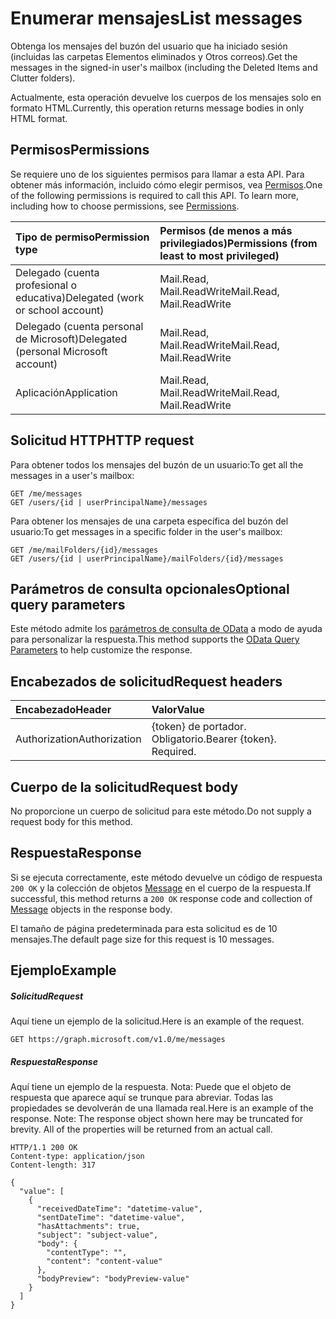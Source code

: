 # <a name="list-messages"></a><span data-ttu-id="899e0-101">Enumerar mensajes</span><span class="sxs-lookup"><span data-stu-id="899e0-101">List messages</span></span>

<span data-ttu-id="899e0-102">Obtenga los mensajes del buzón del usuario que ha iniciado sesión (incluidas las carpetas Elementos eliminados y Otros correos).</span><span class="sxs-lookup"><span data-stu-id="899e0-102">Get the messages in the signed-in user's mailbox (including the Deleted Items and Clutter folders).</span></span>

<span data-ttu-id="899e0-103">Actualmente, esta operación devuelve los cuerpos de los mensajes solo en formato HTML.</span><span class="sxs-lookup"><span data-stu-id="899e0-103">Currently, this operation returns message bodies in only HTML format.</span></span>

## <a name="permissions"></a><span data-ttu-id="899e0-104">Permisos</span><span class="sxs-lookup"><span data-stu-id="899e0-104">Permissions</span></span>
<span data-ttu-id="899e0-p101">Se requiere uno de los siguientes permisos para llamar a esta API. Para obtener más información, incluido cómo elegir permisos, vea [Permisos](../../../concepts/permissions_reference.md).</span><span class="sxs-lookup"><span data-stu-id="899e0-p101">One of the following permissions is required to call this API. To learn more, including how to choose permissions, see [Permissions](../../../concepts/permissions_reference.md).</span></span>

|<span data-ttu-id="899e0-107">Tipo de permiso</span><span class="sxs-lookup"><span data-stu-id="899e0-107">Permission type</span></span>      | <span data-ttu-id="899e0-108">Permisos (de menos a más privilegiados)</span><span class="sxs-lookup"><span data-stu-id="899e0-108">Permissions (from least to most privileged)</span></span>              |
|:--------------------|:---------------------------------------------------------|
|<span data-ttu-id="899e0-109">Delegado (cuenta profesional o educativa)</span><span class="sxs-lookup"><span data-stu-id="899e0-109">Delegated (work or school account)</span></span> | <span data-ttu-id="899e0-110">Mail.Read, Mail.ReadWrite</span><span class="sxs-lookup"><span data-stu-id="899e0-110">Mail.Read, Mail.ReadWrite</span></span>    |
|<span data-ttu-id="899e0-111">Delegado (cuenta personal de Microsoft)</span><span class="sxs-lookup"><span data-stu-id="899e0-111">Delegated (personal Microsoft account)</span></span> | <span data-ttu-id="899e0-112">Mail.Read, Mail.ReadWrite</span><span class="sxs-lookup"><span data-stu-id="899e0-112">Mail.Read, Mail.ReadWrite</span></span>    |
|<span data-ttu-id="899e0-113">Aplicación</span><span class="sxs-lookup"><span data-stu-id="899e0-113">Application</span></span> | <span data-ttu-id="899e0-114">Mail.Read, Mail.ReadWrite</span><span class="sxs-lookup"><span data-stu-id="899e0-114">Mail.Read, Mail.ReadWrite</span></span> |

## <a name="http-request"></a><span data-ttu-id="899e0-115">Solicitud HTTP</span><span class="sxs-lookup"><span data-stu-id="899e0-115">HTTP request</span></span>

<span data-ttu-id="899e0-116">Para obtener todos los mensajes del buzón de un usuario:</span><span class="sxs-lookup"><span data-stu-id="899e0-116">To get all the messages in a user's mailbox:</span></span>

<!-- { "blockType": "ignored" } -->
```http
GET /me/messages
GET /users/{id | userPrincipalName}/messages
```

<span data-ttu-id="899e0-117">Para obtener los mensajes de una carpeta específica del buzón del usuario:</span><span class="sxs-lookup"><span data-stu-id="899e0-117">To get messages in a specific folder in the user's mailbox:</span></span>

<!-- { "blockType": "ignored" } -->
```http
GET /me/mailFolders/{id}/messages
GET /users/{id | userPrincipalName}/mailFolders/{id}/messages
```

## <a name="optional-query-parameters"></a><span data-ttu-id="899e0-118">Parámetros de consulta opcionales</span><span class="sxs-lookup"><span data-stu-id="899e0-118">Optional query parameters</span></span>
<span data-ttu-id="899e0-119">Este método admite los [parámetros de consulta de OData](http://developer.microsoft.com/en-us/graph/docs/overview/query_parameters) a modo de ayuda para personalizar la respuesta.</span><span class="sxs-lookup"><span data-stu-id="899e0-119">This method supports the [OData Query Parameters](http://developer.microsoft.com/en-us/graph/docs/overview/query_parameters) to help customize the response.</span></span>
## <a name="request-headers"></a><span data-ttu-id="899e0-120">Encabezados de solicitud</span><span class="sxs-lookup"><span data-stu-id="899e0-120">Request headers</span></span>
| <span data-ttu-id="899e0-121">Encabezado</span><span class="sxs-lookup"><span data-stu-id="899e0-121">Header</span></span>       | <span data-ttu-id="899e0-122">Valor</span><span class="sxs-lookup"><span data-stu-id="899e0-122">Value</span></span> |
|:---------------|:--------|
| <span data-ttu-id="899e0-123">Authorization</span><span class="sxs-lookup"><span data-stu-id="899e0-123">Authorization</span></span>  | <span data-ttu-id="899e0-p102">{token} de portador. Obligatorio.</span><span class="sxs-lookup"><span data-stu-id="899e0-p102">Bearer {token}. Required.</span></span>  |

## <a name="request-body"></a><span data-ttu-id="899e0-126">Cuerpo de la solicitud</span><span class="sxs-lookup"><span data-stu-id="899e0-126">Request body</span></span>
<span data-ttu-id="899e0-127">No proporcione un cuerpo de solicitud para este método.</span><span class="sxs-lookup"><span data-stu-id="899e0-127">Do not supply a request body for this method.</span></span>

## <a name="response"></a><span data-ttu-id="899e0-128">Respuesta</span><span class="sxs-lookup"><span data-stu-id="899e0-128">Response</span></span>

<span data-ttu-id="899e0-129">Si se ejecuta correctamente, este método devuelve un código de respuesta `200 OK` y la colección de objetos [Message](../resources/message.md) en el cuerpo de la respuesta.</span><span class="sxs-lookup"><span data-stu-id="899e0-129">If successful, this method returns a `200 OK` response code and collection of [Message](../resources/message.md) objects in the response body.</span></span>

<span data-ttu-id="899e0-130">El tamaño de página predeterminada para esta solicitud es de 10 mensajes.</span><span class="sxs-lookup"><span data-stu-id="899e0-130">The default page size for this request is 10 messages.</span></span>

## <a name="example"></a><span data-ttu-id="899e0-131">Ejemplo</span><span class="sxs-lookup"><span data-stu-id="899e0-131">Example</span></span>
##### <a name="request"></a><span data-ttu-id="899e0-132">Solicitud</span><span class="sxs-lookup"><span data-stu-id="899e0-132">Request</span></span>
<span data-ttu-id="899e0-133">Aquí tiene un ejemplo de la solicitud.</span><span class="sxs-lookup"><span data-stu-id="899e0-133">Here is an example of the request.</span></span>
<!-- {
  "blockType": "request",
  "name": "get_messages"
}-->
```http
GET https://graph.microsoft.com/v1.0/me/messages
```
##### <a name="response"></a><span data-ttu-id="899e0-134">Respuesta</span><span class="sxs-lookup"><span data-stu-id="899e0-134">Response</span></span>
<span data-ttu-id="899e0-p103">Aquí tiene un ejemplo de la respuesta. Nota: Puede que el objeto de respuesta que aparece aquí se trunque para abreviar. Todas las propiedades se devolverán de una llamada real.</span><span class="sxs-lookup"><span data-stu-id="899e0-p103">Here is an example of the response. Note: The response object shown here may be truncated for brevity. All of the properties will be returned from an actual call.</span></span>
<!-- {
  "blockType": "response",
  "truncated": true,
  "@odata.type": "microsoft.graph.message",
  "isCollection": true
} -->
```http
HTTP/1.1 200 OK
Content-type: application/json
Content-length: 317

{
  "value": [
    {
      "receivedDateTime": "datetime-value",
      "sentDateTime": "datetime-value",
      "hasAttachments": true,
      "subject": "subject-value",
      "body": {
        "contentType": "",
        "content": "content-value"
      },
      "bodyPreview": "bodyPreview-value"
    }
  ]
}
```

<!-- uuid: 8fcb5dbc-d5aa-4681-8e31-b001d5168d79
2015-10-25 14:57:30 UTC -->
<!-- {
  "type": "#page.annotation",
  "description": "List messages",
  "keywords": "",
  "section": "documentation",
  "tocPath": ""
}-->
